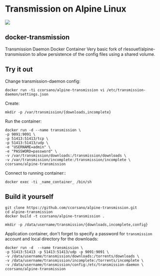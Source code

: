 # Transmission on Alpine Linux
[![](https://badge.imagelayers.io/ccorsano/alpine-transmission:latest.svg)](https://imagelayers.io/?images=ccorsano/alpine-transmission:latest 'Get your own badge on imagelayers.io')

## docker-transmission

Transmission Daemon Docker Container
Very basic fork of rlesouef/alpine-transmission to allow persistence of the config files using a shared volume.

Try it out
----------

Change transmission-daemon config:

    docker run -ti ccorsano/alpine-transmission vi /etc/transmission-daemon/settings.json

Create:

    mkdir -p /var/transmission/{downloads,incomplete}

Run the container:

    docker run -d --name transmission \
    -p 9091:9091 \
    -p 51413:51413/tcp \
    -p 51413:51413/udp \
    -e "USERNAME=admin" \
    -e "PASSWORD=password" \
    -v /var/transmission/downloads:/transmission/downloads \
    -v /var/transmission/incomplete:/transmission/incomplete \
    ccorsano/alpine-transmission

Connect to running container::

    docker exec -ti _name_container_ /bin/sh

Build it yourself
-----------------

    git clone https://github.com/ccorsano/alpine-transmission.git
    cd alpine-transmission
    docker build -t ccorsano/alpine-transmission .


```
mkdir -p /data/username/transmission/{downloads,incomplete,config}
```

Application container, don't forget to specify a password for `transmission` account and local directory for the downloads:

```
docker run -d  --name transmission \
-p 51413:51413 -p 51413:51413/udp -p 9091:9091 \
-v /data/username/transmission/downloads:/torrents/downloads \
-v /data/username/transmission/incomplete:/torrents/incomplete \
-v /data/username/transmission/config:/etc/transmission-daemon \
ccorsano/alpine-transmission

```
